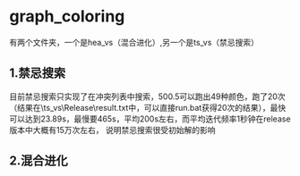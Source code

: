 # graph_coloring
有两个文件夹，一个是hea_vs（混合进化）,另一个是ts_vs（禁忌搜索）
## 1.禁忌搜索
  目前禁忌搜索只实现了在冲突列表中搜索，500.5可以跑出49种颜色，跑了20次（结果在\ts_vs\Release\result.txt中，可以直接run.bat获得20次的结果），最快可以达到23.89s，最慢要465s，平均200s左右，而平均迭代频率1秒钟在release版本中大概有15万次左右，
说明禁忌搜索很受初始解的影响
## 2.混合进化
  
